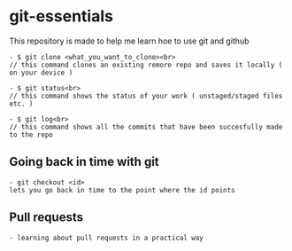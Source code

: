 # git-essentials

This repository is made to help me learn hoe to use git and github

    - $ git clone <what_you_want_to_clone><br>
    // this command clones an existing remore repo and saves it locally ( on your device )

    - $ git status<br>
    // this command shows the status of your work ( unstaged/staged files etc. )

    - $ git log<br>
    // this command shows all the commits that have been succesfully made to the repo

## Going back in time with git

    - git checkout <id>
    lets you go back in time to the point where the id points

## Pull requests

    - learning about pull requests in a practical way
